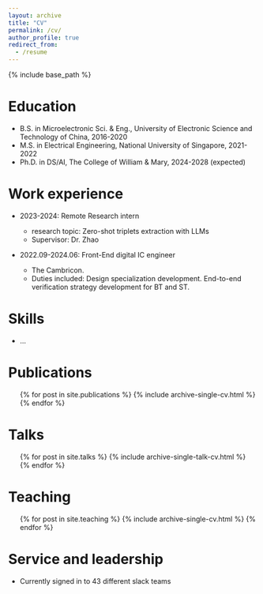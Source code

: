 ```yaml
---
layout: archive
title: "CV"
permalink: /cv/
author_profile: true
redirect_from:
  - /resume
---
```


{% include base_path %}

Education
======
* B.S. in Microelectronic Sci. & Eng., University of Electronic Science and Technology of China, 2016-2020
* M.S. in Electrical Engineering, National University of Singapore, 2021-2022
* Ph.D. in DS/AI, The College of William & Mary, 2024-2028 (expected)

Work experience
======
* 2023-2024: Remote Research intern
  * research topic: Zero-shot triplets extraction with LLMs
  * Supervisor: Dr. Zhao

* 2022.09-2024.06: Front-End digital IC engineer
  * The Cambricon.
  * Duties included: Design specialization development. End-to-end verification strategy development for BT and ST. 
  
Skills
======
* ...

Publications
======
  <ul>{% for post in site.publications %}
    {% include archive-single-cv.html %}
  {% endfor %}</ul>
  
Talks
======
  <ul>{% for post in site.talks %}
    {% include archive-single-talk-cv.html %}
  {% endfor %}</ul>
  
Teaching
======
  <ul>{% for post in site.teaching %}
    {% include archive-single-cv.html %}
  {% endfor %}</ul>
  
Service and leadership
======
* Currently signed in to 43 different slack teams
